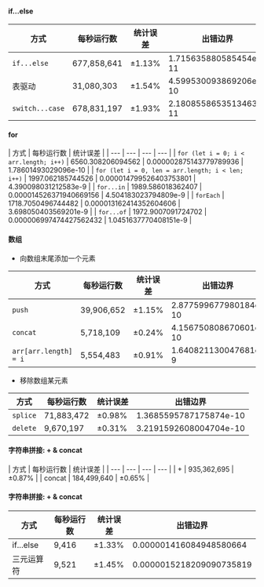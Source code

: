 #### if...else
| 方式 | 每秒运行数 | 统计误差 | 出错边界 |
| --- | --- | --- | --- |
| `if...else` | 677,858,641 | ±1.13% | 1.715635880585454e-11 |
| 表驱动 | 31,080,303 | ±1.54% | 4.599530093869206e-10 |
| `switch...case` | 678,831,197 | ±1.93% | 2.1808558653513463e-11 |

#### for
| 方式 | 每秒运行数 | 统计误差 |
| --- | --- | --- | --- |
| `for (let i = 0; i < arr.length; i++)` | 6560.308206094562 | 0.000002875143779789936 | 1.78601493029096e-10 |
| `for (let i = 0, len = arr.length; i < len; i++)` | 1997.062185744526 | 0.000014799526403753801 | 4.390098031212583e-9 |
| `for...in` | 1989.586018362407 | 0.000014526371940669156 | 4.504183023794809e-9 |
| `forEach` | 1718.7050496744482 | 0.000013162414352604606 | 3.698050403569201e-9 |
| `for...of` | 1972.9007091724702 | 0.000006997474427562432 | 1.0451637770408151e-9 |


#### 数组

- 向数组末尾添加一个元素
  
| 方式 | 每秒运行数 | 统计误差 | 出错边界 |
| --- | --- | --- | --- |
| `push` | 39,906,652 | ±1.15%| 2.877599677980184e-10 |
| `concat` | 5,718,109 | ±0.24% | 4.156750808670601e-10 |
| `arr[arr.length] = i` | 5,554,483| ±0.91% | 1.640821130047681e-9 |

- 移除数组某元素
  
| 方式 | 每秒运行数 | 统计误差 | 出错边界 |
| --- | --- | --- | --- |
| `splice` | 71,883,472 | ±0.98% | 1.3685595787175874e-10 |
| `delete` | 9,670,197 | ±0.31% | 3.2191592608004704e-10 |

#### 字符串拼接: + & concat
| 方式 | 每秒运行数 | 统计误差 |
| --- | --- | --- | --- |
| + | 935,362,695 | ±0.87% |
| concat | 184,499,640 | ±0.65% |

#### 字符串拼接: + & concat
| 方式 | 每秒运行数 | 统计误差 | 出错边界 |
| --- | --- | --- | --- |
| if...else | 9,416 | ±1.33% | 0.000001416084948580664 |
| 三元运算符 | 9,521 | ±1.45% | 0.0000015218209090735819 |